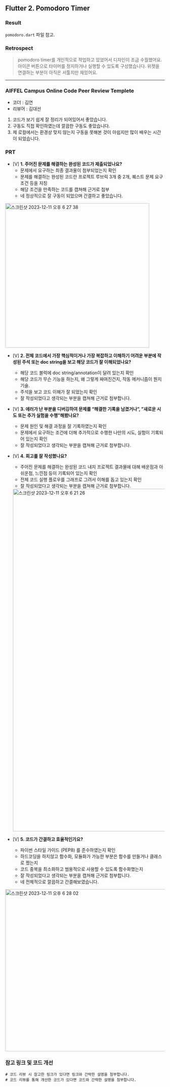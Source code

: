 ## Flutter 2. Pomodoro Timer

### Result  

`pomodoro.dart` 파일 참고.  

### Retrospect

> pomodoro timer를 개인적으로 작업하고 있었어서 디자인이 조금 수월했어요. 아이콘 버튼으로 타이머를 정지하거나 실행할 수 있도록 구성했습니다. 위젯을 연결하는 부분이 아직은 서툴지만 재밌어요.


---


### AIFFEL Campus Online Code Peer Review Templete

- 코더 : 김연
- 리뷰어 : 김대선
1. 코드가 보기 쉽게 잘 정리가 되어있어서 좋았습니다.
2. 구동도 직접 확인하였는데 깔끔한 구동도 좋았습니다.
3. 제 로컬에서는 환경상 맞지 않는지 구동을 못해본 것이 아쉽지만 많이 배우는 시간이 되었습니다.

### PRT

- [V]  **1. 주어진 문제를 해결하는 완성된 코드가 제출되었나요?**
    - 문제에서 요구하는 최종 결과물이 첨부되었는지 확인
    - 문제를 해결하는 완성된 코드란 프로젝트 루브릭 3개 중 2개, 퀘스트 문제 요구조건 등을 지칭
    - 해당 조건을 만족하는 코드를 캡쳐해 근거로 첨부
    - 네 정상적으로 잘 구동이 되었으며 간결하고 좋았습니다.
      
<img width="455" alt="스크린샷 2023-12-11 오후 6 27 38" src="https://github.com/CAVASOL/aiffel_quest/assets/144193737/cecbd12e-1a43-478f-ac64-6ada7ae058ec">


    
- [V]  **2. 전체 코드에서 가장 핵심적이거나 가장 복잡하고 이해하기 어려운 부분에 작성된 주석 또는 doc string을 보고 해당 코드가 잘 이해되었나요?**
    - 해당 코드 블럭에 doc string/annotation이 달려 있는지 확인
    - 해당 코드가 무슨 기능을 하는지, 왜 그렇게 짜여진건지, 작동 메커니즘이 뭔지 기술.
    - 주석을 보고 코드 이해가 잘 되었는지 확인
    - 잘 작성되었다고 생각되는 부분을 캡쳐해 근거로 첨부합니다.

   
- [V]  **3. 에러가 난 부분을 디버깅하여 문제를 “해결한 기록을 남겼거나”, ”새로운 시도 또는 추가 실험을 수행”해봤나요?**
    - 문제 원인 및 해결 과정을 잘 기록하였는지 확인
    - 문제에서 요구하는 조건에 더해 추가적으로 수행한 나만의 시도, 실험이 기록되어 있는지 확인
    - 잘 작성되었다고 생각되는 부분을 캡쳐해 근거로 첨부합니다.

        
- [V]  **4. 회고를 잘 작성했나요?**
    - 주어진 문제를 해결하는 완성된 코드 내지 프로젝트 결과물에 대해 배운점과 아쉬운점, 느낀점 등이 기록되어 있는지 확인
    - 전체 코드 실행 플로우를 그래프로 그려서 이해를 돕고 있는지 확인
    - 잘 작성되었다고 생각되는 부분을 캡쳐해 근거로 첨부합니다.
  <img width="1078" alt="스크린샷 2023-12-11 오후 6 21 26" src="https://github.com/CAVASOL/aiffel_quest/assets/144193737/fbc1fbfe-7431-4a87-bbc8-d576f05eb196">



        
- [V]  **5. 코드가 간결하고 효율적인가요?**
    - 파이썬 스타일 가이드 (PEP8) 를 준수하였는지 확인
    - 하드코딩을 하지않고 함수화, 모듈화가 가능한 부분은 함수를 만들거나 클래스로 짰는지
    - 코드 중복을 최소화하고 범용적으로 사용할 수 있도록 함수화했는지
    - 잘 작성되었다고 생각되는 부분을 캡쳐해 근거로 첨부합니다.
    - 네 전체적으로 깔끔하고 간결해보였습니다.
<img width="510" alt="스크린샷 2023-12-11 오후 6 28 02" src="https://github.com/CAVASOL/aiffel_quest/assets/144193737/d7efc4c7-365a-4571-8c23-9ac2592036d5">


### 참고 링크 및 코드 개선

```
# 코드 리뷰 시 참고한 링크가 있다면 링크와 간략한 설명을 첨부합니다.
# 코드 리뷰를 통해 개선한 코드가 있다면 코드와 간략한 설명을 첨부합니다.
```
